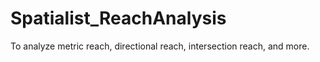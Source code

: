 # Spatialist_ReachAnalysis
To analyze metric reach, directional reach, intersection reach, and more.
